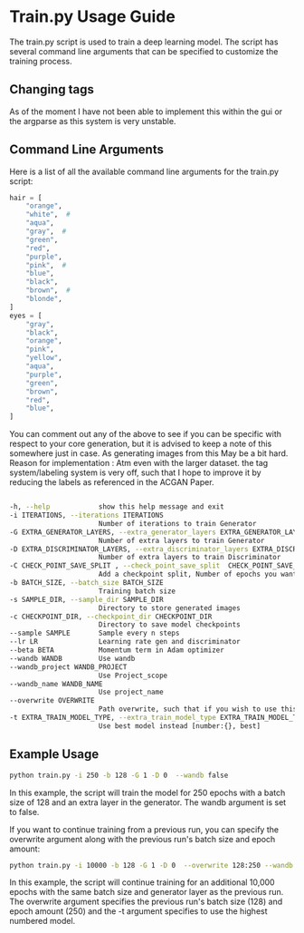 # Train.py Usage Guide

The train.py script is used to train a deep learning model. The script has several command line arguments that can be specified to customize the training process.

## Changing tags

As of the moment I have not been able to implement this within the gui or the
argparse as this system is very unstable.

## Command Line Arguments

Here is a list of all the available command line arguments for the train.py script:

```python
hair = [
    "orange",
    "white",  #
    "aqua",
    "gray",  #
    "green",
    "red",
    "purple",
    "pink",  #
    "blue",
    "black",
    "brown",  #
    "blonde",
]
eyes = [
    "gray",
    "black",
    "orange",
    "pink",
    "yellow",
    "aqua",
    "purple",
    "green",
    "brown",
    "red",
    "blue",
]
```

You can comment out any of the above to see if you can be specific with respect
to your core generation, but it is advised to keep a note of this somewhere just
in case. As generating images from this May be a bit hard.
Reason for implementation : Atm even with the larger dataset. the tag system/labeling
system is very off, such that I hope to improve it by reducing the labels as
referenced in the ACGAN Paper.

```bash

-h, --help            show this help message and exit
-i ITERATIONS, --iterations ITERATIONS
                      Number of iterations to train Generator
-G EXTRA_GENERATOR_LAYERS, --extra_generator_layers EXTRA_GENERATOR_LAYERS
                      Number of extra layers to train Generator
-D EXTRA_DISCRIMINATOR_LAYERS, --extra_discriminator_layers EXTRA_DISCRIMINATOR_LAYERS
                      Number of extra layers to train Discriminator
-C CHECK_POINT_SAVE_SPLIT , --check_point_save_split  CHECK_POINT_SAVE_SPLIT
                      Add a checkpoint split, Number of epochs you want to save your models
-b BATCH_SIZE, --batch_size BATCH_SIZE
                      Training batch size
-s SAMPLE_DIR, --sample_dir SAMPLE_DIR
                      Directory to store generated images
-c CHECKPOINT_DIR, --checkpoint_dir CHECKPOINT_DIR
                      Directory to save model checkpoints
--sample SAMPLE       Sample every n steps
--lr LR               Learning rate gen and discriminator
--beta BETA           Momentum term in Adam optimizer
--wandb WANDB         Use wandb
--wandb_project WANDB_PROJECT
                      Use Project_scope
--wandb_name WANDB_NAME
                      Use project_name
--overwrite OVERWRITE
                      Path overwrite, such that if you wish to use this : Batchsize:epoch_ammount is required for given directory 64:120
-t EXTRA_TRAIN_MODEL_TYPE, --extra_train_model_type EXTRA_TRAIN_MODEL_TYPE
                      Use best model instead [number:{}, best]
```

## Example Usage

```bash
python train.py -i 250 -b 128 -G 1 -D 0  --wandb false
```

In this example, the script will train the model for 250 epochs with a batch size of 128 and an extra layer in the generator. The wandb argument is set to false.

If you want to continue training from a previous run, you can specify the overwrite argument along with the previous run's batch size and epoch amount:

```bash
python train.py -i 10000 -b 128 -G 1 -D 0  --overwrite 128:250 --wandb true -t number:249


```

In this example, the script will continue training for an additional 10,000 epochs with the same batch size and generator layer as the previous run. The overwrite argument specifies the previous run's batch size (128) and epoch amount (250) and the -t argument specifies to use the highest numbered model.
